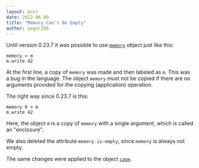 ```yaml
---
layout: post
date: 2022-06-09
title: "Memory Can't Be Empty"
author: yegor256
---
```


Until version 0.23.7 it was possible to use
[`memory`](https://github.com/objectionary/home/blob/master/objects/org/eolang/memory.eo)
object just like this:

```
memory > m
m.write 42
```

At the first line, a copy of `memory` was made and then labeled as `m`. This
was a bug in the language. The object `memory` must not be copied if there
are no arguments provided for the copying (application) operation.

<!--more-->

The right way since 0.23.7 is this:

```
memory 0 > m
m.write 42
```

Here, the object `m` is a copy of `memory` with a single argument, which is
called an "enclosure".

We also deleted the attribute `memory.is-empty`, since `memory` is always
not empty.

The same changes were applied to the object
[`cage`](https://github.com/objectionary/home/blob/master/objects/org/eolang/gray/memory.eo).
